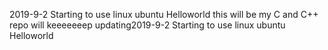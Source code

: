 2019-9-2
Starting to use linux ubuntu 
Helloworld
this will be my C and C++ repo will keeeeeeep updating2019-9-2
Starting to use linux ubuntu 
Helloworld

